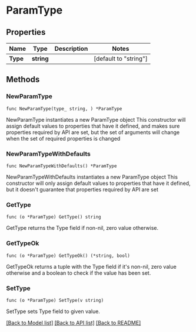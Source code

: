 # ParamType

## Properties

Name | Type | Description | Notes
------------ | ------------- | ------------- | -------------
**Type** | **string** |  | [default to "string"]

## Methods

### NewParamType

`func NewParamType(type_ string, ) *ParamType`

NewParamType instantiates a new ParamType object
This constructor will assign default values to properties that have it defined,
and makes sure properties required by API are set, but the set of arguments
will change when the set of required properties is changed

### NewParamTypeWithDefaults

`func NewParamTypeWithDefaults() *ParamType`

NewParamTypeWithDefaults instantiates a new ParamType object
This constructor will only assign default values to properties that have it defined,
but it doesn't guarantee that properties required by API are set

### GetType

`func (o *ParamType) GetType() string`

GetType returns the Type field if non-nil, zero value otherwise.

### GetTypeOk

`func (o *ParamType) GetTypeOk() (*string, bool)`

GetTypeOk returns a tuple with the Type field if it's non-nil, zero value otherwise
and a boolean to check if the value has been set.

### SetType

`func (o *ParamType) SetType(v string)`

SetType sets Type field to given value.



[[Back to Model list]](../README.md#documentation-for-models) [[Back to API list]](../README.md#documentation-for-api-endpoints) [[Back to README]](../README.md)


